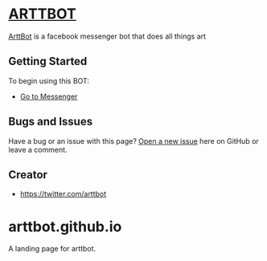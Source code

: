 
# [ARTTBOT](http://artt.bot/)

[ArttBot](https://artt.bot) is a facebook messenger bot that does all things art
## Getting Started

To begin using this BOT:
* [Go to Messenger](http://messenger.com/t/arttbot)

## Bugs and Issues

Have a bug or an issue with this page? [Open a new issue](https://github.com/RawPlutonium/arttbot.github.io/issues) here on GitHub or leave a comment.
## Creator


* https://twitter.com/arttbot



# arttbot.github.io
A landing page for arttbot.
